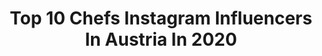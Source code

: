 ---
title: Top 10 Chefs Instagram Influencers In Austria In 2020
description: >-
  Find top chefs Instagram influencers in Austria in 2020. Most popular hashtags: #chefstalk #picoftheday #chef #vegetarian.
platform: Instagram
profiles:
  - username: "kathikara"
    fullname: >-
      KATHI | VIENNA LIFESTYLE VIBES
    location: "Austria"
    followers: 8862
    engagement: 704
    commentsToLikes: 0.071659
    id: ck6ugnmt642c00j71ssgma9y1
    verified: false
    hashtags: "#fashionblogger, #door, #kaffeemaschine, #mitfahren"
  - username: "alexandragorsche"
    fullname: >-
      ALEXANDRA GORSCHE
    location: "Austria"
    followers: 24024
    engagement: 197
    commentsToLikes: 0.057288
    id: ck8svtcxpcmag0j78uxrhd1at
    verified: false
    hashtags: "#winelover, #austria, #finedining, #gastronomie"
  - username: "derletzteanderbar"
    fullname: >-
      Henning Wehland
    location: "Austria"
    followers: 23486
    engagement: 279
    commentsToLikes: 0.045605
    id: ck15rke1j8ckl0i19q20mj1we
    verified: true
    hashtags: "#gesetzdertoleranz, #42, #praktikant, #rauch"
  - username: "st3vie.gram"
    fullname: >-
      Steve Mayer
    location: "Austria"
    followers: 6890
    engagement: 944
    commentsToLikes: 0.021918
    id: ck5zs4ehfxszq0i145ekw06dd
    verified: false
    hashtags: "#traveltheworld, #funchal, #koji, #fermentation"
  - username: "kuehlingandbattenfeld"
    fullname: >-
      Organic Wines From Rheinhessen
    location: "Austria"
    followers: 17645
    engagement: 300
    commentsToLikes: 0.024984
    id: ck5cifvpwskoq0i11df6l5kos
    verified: false
    hashtags: "#winefreak, #instawine, #winetasting, #ilovewine"
  - username: "vegan_chef_adrian_wu"
    fullname: >-
      Vegan Chef Adrian Wu
    location: "Austria"
    followers: 6502
    engagement: 584
    commentsToLikes: 0.023621
    id: ck5q6g04fx9580i11xha2pz5w
    verified: false
    hashtags: "#dairyfree, #vegan, #vegetarian, #ucommunehk"
  - username: "gronda.eu"
    fullname: >-
      Gronda
    location: "Austria"
    followers: 231793
    engagement: 156
    commentsToLikes: 0.006380
    id: ck0uaxazuddcs0i19fhqiydrb
    verified: true
    hashtags: "#chefsalert, #chefinspiration, #culinaryarts, #waiterlife"
  - username: "saschagoetzel"
    fullname: >-
      Sascha Goetzel
    location: "Austria"
    followers: 33215
    engagement: 93
    commentsToLikes: 0.039649
    id: ck15ru7ca9q710i19ieo1z9a4
    verified: false
    hashtags: "#istanbul, #spring, #stopcovid19, #beatthevirus"
  - username: "sdarling_33"
    fullname: >-
      Scott Darling
    location: "Austria"
    followers: 82306
    engagement: 440
    commentsToLikes: 0.008356
    id: ck5bw8lsrl7k30i11k6h04y2j
    verified: true
    hashtags: "#lunchdate, #model, #notredamehounds, #teamlabborderless"
  - username: "adriana_polakova"
    fullname: >-
      AdrianaPolakovaofficial
    location: "Austria"
    followers: 72393
    engagement: 174
    commentsToLikes: 0.020732
    id: ck5c1awv5uszd0i114bkgv0jv
    verified: false
    hashtags: "#ostavamdoma, #naklar, #dizajnovemasinky"
---